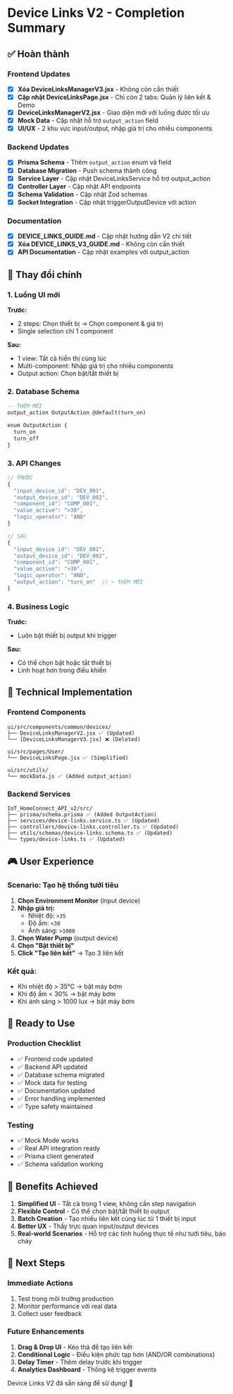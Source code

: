 # Device Links V2 - Completion Summary 

## ✅ Hoàn thành

### Frontend Updates
- [x] **Xóa DeviceLinksManagerV3.jsx** - Không còn cần thiết
- [x] **Cập nhật DeviceLinksPage.jsx** - Chỉ còn 2 tabs: Quản lý liên kết & Demo
- [x] **DeviceLinksManagerV2.jsx** - Giao diện mới với luồng được tối ưu
- [x] **Mock Data** - Cập nhật hỗ trợ `output_action` field
- [x] **UI/UX** - 2 khu vực input/output, nhập giá trị cho nhiều components

### Backend Updates  
- [x] **Prisma Schema** - Thêm `output_action` enum và field
- [x] **Database Migration** - Push schema thành công
- [x] **Service Layer** - Cập nhật DeviceLinksService hỗ trợ output_action
- [x] **Controller Layer** - Cập nhật API endpoints
- [x] **Schema Validation** - Cập nhật Zod schemas
- [x] **Socket Integration** - Cập nhật triggerOutputDevice với action

### Documentation
- [x] **DEVICE_LINKS_GUIDE.md** - Cập nhật hướng dẫn V2 chi tiết
- [x] **Xóa DEVICE_LINKS_V3_GUIDE.md** - Không còn cần thiết
- [x] **API Documentation** - Cập nhật examples với output_action

## 🎯 Thay đổi chính

### 1. Luồng UI mới
**Trước:**
- 2 steps: Chọn thiết bị → Chọn component & giá trị
- Single selection chỉ 1 component

**Sau:**
- 1 view: Tất cả hiển thị cùng lúc  
- Multi-component: Nhập giá trị cho nhiều components
- Output action: Chọn bật/tắt thiết bị

### 2. Database Schema
```sql
-- THÊM MỚI
output_action OutputAction @default(turn_on)

enum OutputAction {
  turn_on
  turn_off  
}
```

### 3. API Changes
```javascript
// TRƯỚC
{
  "input_device_id": "DEV_001",
  "output_device_id": "DEV_002", 
  "component_id": "COMP_001",
  "value_active": ">30",
  "logic_operator": "AND"
}

// SAU  
{
  "input_device_id": "DEV_001",
  "output_device_id": "DEV_002",
  "component_id": "COMP_001", 
  "value_active": ">30",
  "logic_operator": "AND",
  "output_action": "turn_on"  // ← THÊM MỚI
}
```

### 4. Business Logic
**Trước:**
- Luôn bật thiết bị output khi trigger

**Sau:**
- Có thể chọn bật hoặc tắt thiết bị
- Linh hoạt hơn trong điều khiển

## 🔧 Technical Implementation

### Frontend Components
```
ui/src/components/common/devices/
├── DeviceLinksManagerV2.jsx ✅ (Updated)
└── [DeviceLinksManagerV3.jsx] ❌ (Deleted)

ui/src/pages/User/
└── DeviceLinksPage.jsx ✅ (Simplified)

ui/src/utils/
└── mockData.js ✅ (Added output_action)
```

### Backend Services
```
IoT_HomeConnect_API_v2/src/
├── prisma/schema.prisma ✅ (Added OutputAction)
├── services/device-links.service.ts ✅ (Updated)
├── controllers/device-links.controller.ts ✅ (Updated)
├── utils/schemas/device-links.schema.ts ✅ (Updated)
└── types/device-links.ts ✅ (Updated)
```

## 🎮 User Experience

### Scenario: Tạo hệ thống tưới tiêu
1. **Chọn Environment Monitor** (input device)
2. **Nhập giá trị:**
   - Nhiệt độ: `>35`
   - Độ ẩm: `<30`
   - Ánh sáng: `>1000`
3. **Chọn Water Pump** (output device)  
4. **Chọn "Bật thiết bị"**
5. **Click "Tạo liên kết"** → Tạo 3 liên kết

### Kết quả:
- Khi nhiệt độ > 35°C → bật máy bơm
- Khi độ ẩm < 30% → bật máy bơm
- Khi ánh sáng > 1000 lux → bật máy bơm

## 🚀 Ready to Use

### Production Checklist
- ✅ Frontend code updated
- ✅ Backend API updated  
- ✅ Database schema migrated
- ✅ Mock data for testing
- ✅ Documentation updated
- ✅ Error handling implemented
- ✅ Type safety maintained

### Testing
- ✅ Mock Mode works
- ✅ Real API integration ready
- ✅ Prisma client generated
- ✅ Schema validation working

## 🎯 Benefits Achieved

1. **Simplified UI** - Tất cả trong 1 view, không cần step navigation
2. **Flexible Control** - Có thể chọn bật/tắt thiết bị output
3. **Batch Creation** - Tạo nhiều liên kết cùng lúc từ 1 thiết bị input
4. **Better UX** - Thấy trực quan input/output devices
5. **Real-world Scenarios** - Hỗ trợ các tình huống thực tế như tưới tiêu, báo cháy

## 📝 Next Steps

### Immediate Actions
1. Test trong môi trường production
2. Monitor performance với real data
3. Collect user feedback

### Future Enhancements
1. **Drag & Drop UI** - Kéo thả để tạo liên kết
2. **Conditional Logic** - Điều kiện phức tạp hơn (AND/OR combinations)
3. **Delay Timer** - Thêm delay trước khi trigger
4. **Analytics Dashboard** - Thống kê trigger events

Device Links V2 đã sẵn sàng để sử dụng! 🎉 